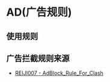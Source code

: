 # AD(广告规则)

## 使用规则

## 广告拦截规则来源
- [REIJI007 - AdBlock_Rule_For_Clash](https://github.com/REIJI007/AdBlock_Rule_For_Clash)

